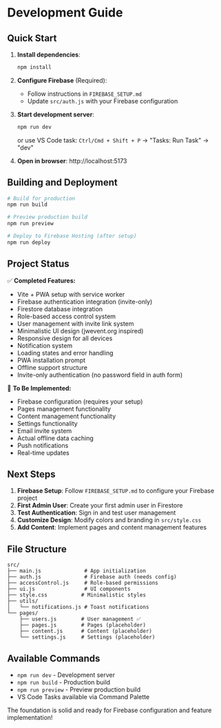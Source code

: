 # Development Guide

## Quick Start

1. **Install dependencies**:
   ```bash
   npm install
   ```

2. **Configure Firebase** (Required):
   - Follow instructions in `FIREBASE_SETUP.md`
   - Update `src/auth.js` with your Firebase configuration

3. **Start development server**:
   ```bash
   npm run dev
   ```
   or use VS Code task: `Ctrl/Cmd + Shift + P` → "Tasks: Run Task" → "dev"

4. **Open in browser**: http://localhost:5173

## Building and Deployment

```bash
# Build for production
npm run build

# Preview production build
npm run preview

# Deploy to Firebase Hosting (after setup)
npm run deploy
```

## Project Status

✅ **Completed Features:**
- Vite + PWA setup with service worker
- Firebase authentication integration (invite-only)
- Firestore database integration
- Role-based access control system
- User management with invite link system
- Minimalistic UI design (jwevent.org inspired)
- Responsive design for all devices
- Notification system
- Loading states and error handling
- PWA installation prompt
- Offline support structure
- Invite-only authentication (no password field in auth form)

🚧 **To Be Implemented:**
- Firebase configuration (requires your setup)
- Pages management functionality
- Content management functionality  
- Settings functionality
- Email invite system
- Actual offline data caching
- Push notifications
- Real-time updates

## Next Steps

1. **Firebase Setup**: Follow `FIREBASE_SETUP.md` to configure your Firebase project
2. **First Admin User**: Create your first admin user in Firestore
3. **Test Authentication**: Sign in and test user management
4. **Customize Design**: Modify colors and branding in `src/style.css`
5. **Add Content**: Implement pages and content management features

## File Structure

```
src/
├── main.js              # App initialization
├── auth.js              # Firebase auth (needs config)
├── accessControl.js     # Role-based permissions
├── ui.js                # UI components
├── style.css           # Minimalistic styles
├── utils/
│   └── notifications.js # Toast notifications
└── pages/
    ├── users.js        # User management ✅
    ├── pages.js        # Pages (placeholder)
    ├── content.js      # Content (placeholder)
    └── settings.js     # Settings (placeholder)
```

## Available Commands

- `npm run dev` - Development server
- `npm run build` - Production build  
- `npm run preview` - Preview production build
- VS Code Tasks available via Command Palette

The foundation is solid and ready for Firebase configuration and feature implementation!
